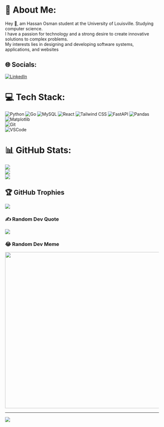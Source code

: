 # 💫 About Me:
Hey 👋, am Hassan Osman student at the University of Louisville. Studying computer science.<br>I have a passion for technology and a strong desire to create innovative solutions to complex problems. <br>My interests lies in designing and developing software systems, applications, and websites


## 🌐 Socials:
[![LinkedIn](https://img.shields.io/badge/LinkedIn-%230077B5.svg?logo=linkedin&logoColor=white)](https://www.linkedin.com/in/hassan-osman-158068200/) 

# 💻 Tech Stack:
![Python](https://img.shields.io/badge/python-3670A0?style=for-the-badge&logo=python&logoColor=ffdd54) 
![Go](https://img.shields.io/badge/go-%2300ADD8.svg?style=for-the-badge&logo=go&logoColor=white) 
![MySQL](https://img.shields.io/badge/mysql-%2300f.svg?style=for-the-badge&logo=mysql&logoColor=white) 
![React](https://img.shields.io/badge/react-%2320232a.svg?style=for-the-badge&logo=react&logoColor=%2361DAFB) 
![Tailwind CSS](https://img.shields.io/badge/tailwindcss-%2338B2AC.svg?style=for-the-badge&logo=tailwind-css&logoColor=white) 
![FastAPI](https://img.shields.io/badge/fastapi-009688.svg?style=for-the-badge&logo=fastapi&logoColor=white) 
![Pandas](https://img.shields.io/badge/pandas-%23150458.svg?style=for-the-badge&logo=pandas&logoColor=white) 
![Matplotlib](https://img.shields.io/badge/matplotlib-%23ff9800.svg?style=for-the-badge&logo=matplotlib&logoColor=white)  
![Git](https://img.shields.io/badge/git-%23F05033.svg?style=for-the-badge&logo=git&logoColor=white)  
![VSCode](https://img.shields.io/badge/vscode-%23007ACC.svg?style=for-the-badge&logo=visual-studio-code&logoColor=white)  


# 📊 GitHub Stats:
![](https://github-readme-stats.vercel.app/api?username=hassan-ibra&theme=tokyonight&hide_border=false&include_all_commits=true&count_private=true&cache_seconds=86400)<br/>
![](https://github-readme-streak-stats.herokuapp.com/?user=hassan-ibra&theme=tokyonight&hide_border=false&cache_seconds=86400)<br/>
![](https://github-readme-stats.vercel.app/api/top-langs/?username=hassan-ibra&theme=tokyonight&hide_border=false&include_all_commits=true&count_private=true&layout=compact&cache_seconds=86400)


## 🏆 GitHub Trophies
![](https://github-profile-trophy.vercel.app/?username=hassan-ibra&theme=radical&no-frame=false&no-bg=false&margin-w=4)

### ✍️ Random Dev Quote
![](https://quotes-github-readme.vercel.app/api?type=horizontal&theme=radical)

### 😂 Random Dev Meme
<img src="https://rm.up.railway.app/" width="512px"/>

---
[![](https://visitcount.itsvg.in/api?id=hassan-ibra&icon=0&color=0)](https://visitcount.itsvg.in)

<!-- Proudly created with GPRM ( https://gprm.itsvg.in ) -->
